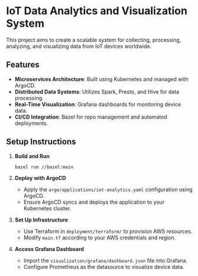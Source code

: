 # IoT Data Analytics and Visualization System

This project aims to create a scalable system for collecting, processing, analyzing, and visualizing data from IoT devices worldwide.

## Features

- **Microservices Architecture**: Built using Kubernetes and managed with ArgoCD.
- **Distributed Data Systems**: Utilizes Spark, Presto, and Hive for data processing.
- **Real-Time Visualization**: Grafana dashboards for monitoring device data.
- **CI/CD Integration**: Bazel for repo management and automated deployments.

## Setup Instructions

1. **Build and Run**
   ```
   bazel run //bazel:main
   ```

2. **Deploy with ArgoCD**
   - Apply the `argo/applications/iot-analytics.yaml` configuration using ArgoCD.
   - Ensure ArgoCD syncs and deploys the application to your Kubernetes cluster.

3. **Set Up Infrastructure**
   - Use Terraform in `deployment/terraform/` to provision AWS resources.
   - Modify `main.tf` according to your AWS credentials and region.

4. **Access Grafana Dashboard**
   - Import the `visualization/grafana/dashboard.json` file into Grafana.
   - Configure Prometheus as the datasource to visualize device data.

